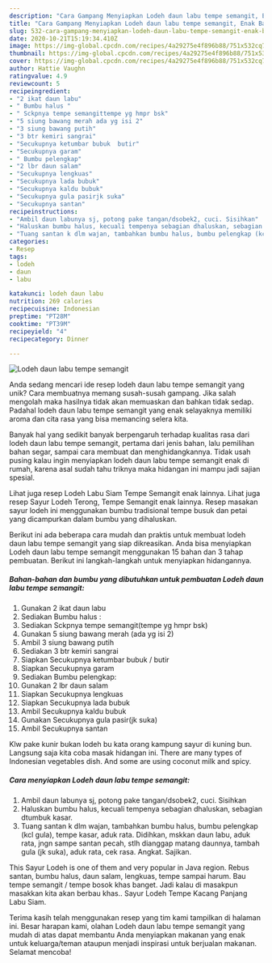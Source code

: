 ```yaml
---
description: "Cara Gampang Menyiapkan Lodeh daun labu tempe semangit, Enak Banget"
title: "Cara Gampang Menyiapkan Lodeh daun labu tempe semangit, Enak Banget"
slug: 532-cara-gampang-menyiapkan-lodeh-daun-labu-tempe-semangit-enak-banget
date: 2020-10-21T15:19:34.410Z
image: https://img-global.cpcdn.com/recipes/4a29275e4f896b88/751x532cq70/lodeh-daun-labu-tempe-semangit-foto-resep-utama.jpg
thumbnail: https://img-global.cpcdn.com/recipes/4a29275e4f896b88/751x532cq70/lodeh-daun-labu-tempe-semangit-foto-resep-utama.jpg
cover: https://img-global.cpcdn.com/recipes/4a29275e4f896b88/751x532cq70/lodeh-daun-labu-tempe-semangit-foto-resep-utama.jpg
author: Hattie Vaughn
ratingvalue: 4.9
reviewcount: 5
recipeingredient:
- "2 ikat daun labu"
- " Bumbu halus "
- " Sckpnya tempe semangittempe yg hmpr bsk"
- "5 siung bawang merah ada yg isi 2"
- "3 siung bawang putih"
- "3 btr kemiri sangrai"
- "Secukupnya ketumbar bubuk  butir"
- "Secukupnya garam"
- " Bumbu pelengkap"
- "2 lbr daun salam"
- "Secukupnya lengkuas"
- "Secukupnya lada bubuk"
- "Secukupnya kaldu bubuk"
- "Secukupnya gula pasirjk suka"
- "Secukupnya santan"
recipeinstructions:
- "Ambil daun labunya sj, potong pake tangan/dsobek2, cuci. Sisihkan"
- "Haluskan bumbu halus, kecuali tempenya sebagian dhaluskan, sebagian dtumbuk kasar."
- "Tuang santan k dlm wajan, tambahkan bumbu halus, bumbu pelengkap (kcl gula), tempe kasar, aduk rata. Didihkan, mskkan daun labu, aduk rata, jngn sampe santan pecah, stlh dianggap matang daunnya, tambah gula (jk suka), aduk rata, cek rasa. Angkat. Sajikan."
categories:
- Resep
tags:
- lodeh
- daun
- labu

katakunci: lodeh daun labu 
nutrition: 269 calories
recipecuisine: Indonesian
preptime: "PT28M"
cooktime: "PT39M"
recipeyield: "4"
recipecategory: Dinner

---
```



![Lodeh daun labu tempe semangit](https://img-global.cpcdn.com/recipes/4a29275e4f896b88/751x532cq70/lodeh-daun-labu-tempe-semangit-foto-resep-utama.jpg)

Anda sedang mencari ide resep lodeh daun labu tempe semangit yang unik? Cara membuatnya memang susah-susah gampang. Jika salah mengolah maka hasilnya tidak akan memuaskan dan bahkan tidak sedap. Padahal lodeh daun labu tempe semangit yang enak selayaknya memiliki aroma dan cita rasa yang bisa memancing selera kita.

Banyak hal yang sedikit banyak berpengaruh terhadap kualitas rasa dari lodeh daun labu tempe semangit, pertama dari jenis bahan, lalu pemilihan bahan segar, sampai cara membuat dan menghidangkannya. Tidak usah pusing kalau ingin menyiapkan lodeh daun labu tempe semangit enak di rumah, karena asal sudah tahu triknya maka hidangan ini mampu jadi sajian spesial.

Lihat juga resep Lodeh Labu Siam Tempe Semangit enak lainnya. Lihat juga resep Sayur Lodeh Terong, Tempe Semangit enak lainnya. Resep masakan sayur lodeh ini menggunakan bumbu tradisional tempe busuk dan petai yang dicampurkan dalam bumbu yang dihaluskan.


Berikut ini ada beberapa cara mudah dan praktis untuk membuat lodeh daun labu tempe semangit yang siap dikreasikan. Anda bisa menyiapkan Lodeh daun labu tempe semangit menggunakan 15 bahan dan 3 tahap pembuatan. Berikut ini langkah-langkah untuk menyiapkan hidangannya.

<!--inarticleads1-->

##### Bahan-bahan dan bumbu yang dibutuhkan untuk pembuatan Lodeh daun labu tempe semangit:

1. Gunakan 2 ikat daun labu
1. Sediakan  Bumbu halus :
1. Sediakan  Sckpnya tempe semangit(tempe yg hmpr bsk)
1. Gunakan 5 siung bawang merah (ada yg isi 2)
1. Ambil 3 siung bawang putih
1. Sediakan 3 btr kemiri sangrai
1. Siapkan Secukupnya ketumbar bubuk / butir
1. Siapkan Secukupnya garam
1. Sediakan  Bumbu pelengkap:
1. Gunakan 2 lbr daun salam
1. Siapkan Secukupnya lengkuas
1. Siapkan Secukupnya lada bubuk
1. Ambil Secukupnya kaldu bubuk
1. Gunakan Secukupnya gula pasir(jk suka)
1. Ambil Secukupnya santan


Klw pake kunir bukan lodeh bu kata orang kampung sayur di kuning bun. Langsung saja kita coba masak hidangan ini. There are many types of Indonesian vegetables dish. And some are using coconut milk and spicy. 

<!--inarticleads2-->

##### Cara menyiapkan Lodeh daun labu tempe semangit:

1. Ambil daun labunya sj, potong pake tangan/dsobek2, cuci. Sisihkan
1. Haluskan bumbu halus, kecuali tempenya sebagian dhaluskan, sebagian dtumbuk kasar.
1. Tuang santan k dlm wajan, tambahkan bumbu halus, bumbu pelengkap (kcl gula), tempe kasar, aduk rata. Didihkan, mskkan daun labu, aduk rata, jngn sampe santan pecah, stlh dianggap matang daunnya, tambah gula (jk suka), aduk rata, cek rasa. Angkat. Sajikan.


This Sayur Lodeh is one of them and very popular in Java region. Rebus santan, bumbu halus, daun salam, lengkuas, tempe sampai harum. Bau tempe semangit / tempe bosok khas banget. Jadi kalau di masakpun masakkan kita akan berbau khas.. Sayur Lodeh Tempe Kacang Panjang Labu Siam. 

Terima kasih telah menggunakan resep yang tim kami tampilkan di halaman ini. Besar harapan kami, olahan Lodeh daun labu tempe semangit yang mudah di atas dapat membantu Anda menyiapkan makanan yang enak untuk keluarga/teman ataupun menjadi inspirasi untuk berjualan makanan. Selamat mencoba!
